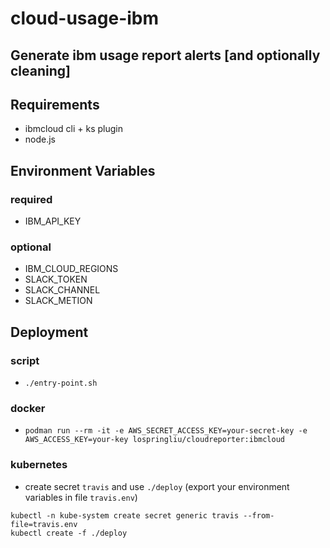# cloud-usage-ibm

## Generate ibm usage report alerts [and optionally cleaning]

## Requirements
- ibmcloud cli + ks plugin
- node.js

## Environment Variables

### required
- IBM_API_KEY

### optional
- IBM_CLOUD_REGIONS
- SLACK_TOKEN
- SLACK_CHANNEL
- SLACK_METION

## Deployment

### script
- `./entry-point.sh`

### docker
- `podman run --rm -it -e AWS_SECRET_ACCESS_KEY=your-secret-key -e AWS_ACCESS_KEY=your-key lospringliu/cloudreporter:ibmcloud`

### kubernetes
- create secret `travis` and use `./deploy` (export your environment variables in file `travis.env`)
```
kubectl -n kube-system create secret generic travis --from-file=travis.env
kubectl create -f ./deploy
```
